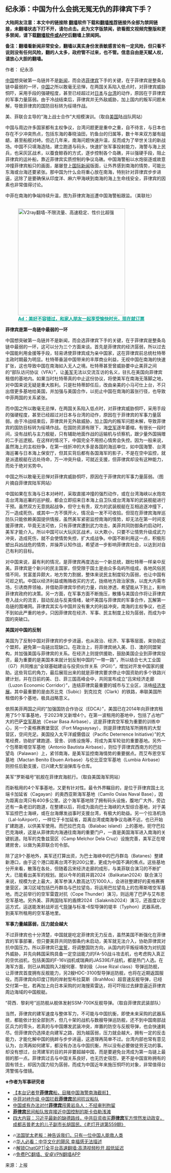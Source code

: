 <!-- 面包屑导航 --> <h2>纪永添：中国为什么会挑无冤无仇的菲律宾下手？</h2> <p class="notice"><b>大陆网友注意：本文中的链接除 <a href="https://github.com/bannedbook/fanqiang" >翻墙</a>软件下载和<a href="https://github.com/killgcd/justmysocks/blob/master/README.md">翻墙推荐</a>链接外全部为禁网链接，未翻墙状态下打不开，请勿点击。此为文字版禁闻，欲看图文视频完整版和更多禁闻，请下载<a href="https://github.com/bannedbook/fanqiang">翻墙软件或APP</a>后翻墙上禁闻网。</p><p>备注：翻墙看新闻非常安全，翻墙以真实身份发表敏感言论有一定风险，但只看不说则没有任何风险，翻的人太多，政府管不过来，也不管。信息自由是天赋人权，请放心大胆的翻墙。</b></p>  <div class="entry"> <p>作者： 纪永添</p> <p id="summary"><span class='wp_keywordlink_affiliate'><a href="https://www.bannedbook.org/" title="中国" target="_blank">中国</a></span>想突破第一岛链并不是<span class='wp_keywordlink_affiliate'><a href="https://www.bannedbook.org/" title="新闻">新闻</a></span>，而会选<a href="https://www.bannedbook.org/bnews/tag/%e8%8f%b2%e5%be%8b%e5%ae%be/" class="st_tag internal_tag" rel="tag" title="标签 菲律宾 下的日志">菲律宾</a>下手的关键，在于菲律宾是整条岛链中最弱的一环，<a href="https://www.bannedbook.org/bnews/tag/%E4%B8%AD%E5%9B%BD/" class="st_tag internal_tag" rel="tag" title="标签 中国 下的日志">中国</a>之所以敢毫无忌惮，在两国关系陷入低点时，对菲律宾威胁恫吓，采用手段的强硬程度，甚至已经超过对<a href="https://www.bannedbook.org/bnews/tag/%e6%97%a5%e6%9c%ac/" class="st_tag internal_tag" rel="tag" title="标签 日本 下的日志">日本</a>与<a href="https://www.bannedbook.org/bnews/tag/%e5%8f%b0%e6%b9%be/" class="st_tag internal_tag" rel="tag" title="标签 台湾 下的日志">台湾</a>的动作，原因在于菲律宾的军事力量孱弱。由于冷战结束后，菲律宾并无外敌威胁，加上国内的叛军问题未解，导致菲律宾的国防目标转为绥靖作战。</p> <p id="conimg">美、菲联合主导的“海上战士合作”大规模演训。（取自<a href="https://www.bannedbook.org/bnews/tag/%e7%be%8e%e5%9b%bd/" class="st_tag internal_tag" rel="tag" title="标签 美国 下的日志">美国</a>陆战队网站）</p> <p>中国与周边许多国家都有主权争议，台湾问题更是重中之重，自不待言，与日本也存在不少冲突热点，包括东海的春晓油田，钓鱼台的归属等，数十年来双方屡有龃龉，甚至船舰对峙。但近几年来，南海问题快速升温，反而成为了举世关注的新战场。中国不只填海造陆，建立跑道与码头，快速扩张军事投射能力，海警与海上民兵，也采灰区战术，以蚕食鲸吞的方式，逐步控制各个岛礁，并以强硬手段，阻止菲律宾的运补船，靠近菲律宾实质控制的争议岛礁。中国海警船以水炮驱逐或故意冲撞菲律宾船只的画面，屡屡登上<span class='wp_keywordlink_affiliate'><a href="https://www.bannedbook.org/bnews/worldnews/" title="国际新闻" target="_blank">国际新闻</a></span>版面，让外界感到南海的情势，可能比东海或台海还要紧张。那中国为什么会将重心放在南海，特别针对菲律宾步步进逼，这除了是要确保从印度洋、麻六甲海峡到南海的海上生命线安全，菲律宾的因素也非常值得讨论。</p> <p>中菲在南海的争端持续升温，图为菲律宾海巡遭中国海警船跟监。（美联社）</p><figure id="shenyun-figure"> <br/><a href="https://github.com/bannedbook/fanqiang/wiki/V2ray%E6%9C%BA%E5%9C%BA"><img src="https://raw.githubusercontent.com/bannedbook/fanqiang/master/v2ss/images/v2free.jpg" width="336" alt="V2ray翻墙-不限流量、高速稳定、性价比超强"></a><br/> <figcaption><strong style="cursor:pointer;text-decoration:underline;color:#00a191" onclick="window.open('https://zh-cn.shenyun.com/tickets?utm_source=bannedbook.org')">Ad：美好不容错过，和家人朋友一起享受愉快时光，现在就订票</strong></figcaption> </figure> <p><strong>菲律宾是第一岛链中最弱的一环</strong></p> <p>中国想突破第一岛链并不是新闻，而会选菲律宾下手的关键，在于菲律宾是整条岛链中最弱的一环，这可以分为三个方面来谈。首先是菲律宾的经济孱弱，所以过去中国能利用金援等手段，轻易诱使菲律宾成为亲中国家，这在菲律宾前总统杜特蒂主政时期最为明显。杜特蒂垂涎中国带来的丰厚商业利益，无视中国在南海的快速扩张，这也导致中国在南海如入无人之境。杜特蒂甚至曾威胁要中止美菲之间的“部队访问协议（VFA）”，让<a href="https://www.bannedbook.org/bnews/tag/%e7%be%8e%e5%86%9b/" class="st_tag internal_tag" rel="tag" title="标签 美军 下的日志">美军</a>无法以交流互访的名义，驻扎在美国向菲律宾租借的基地内。如果当时杜特蒂真的中止这份协议，将使美军在南海无落脚之地，对中国来说无疑是重大胜利。只是杜特蒂卸任后，改由亲美的小马可仕上台，不只出借更多基地给美国，并加强与美国合作，以扼止中国在南海的嚣张行径，也导致中菲两国的关系紧张。</p> <p>而中国之所以敢毫无忌惮，在两国关系陷入低点时，对菲律宾威胁恫吓，采用手段的强硬程度，甚至已经超过对日本与台湾的动作，原因在于菲律宾的军事力量孱弱。由于冷战结束后，菲律宾并无外敌威胁，加上国内的叛军问题未解，导致菲律宾的国防目标转为绥靖作战。在国防资源有限下，海<a href="https://www.bannedbook.org/bnews/tag/%e7%a9%ba%e5%86%9b/" class="st_tag internal_tag" rel="tag" title="标签 空军 下的日志">空军</a>逐年萎缩，有很长一段时间，没有战机与主力舰艇，只有辅助地面作战的运输机与侦察机，跟少量外国捐赠的二手巡逻舰。在这样的情况下，中国完全不用担心情势会失控。因为一般来说，虽然海上的主权纷争，在第一线折冲的大多是各国的海巡单位，如中国海警、台湾海巡署与日本海上保安厅，但其实背后都有各国海军的影子，不是在空中监控，就是派遣舰艇在远处待命，万一冲突升级，可就近支援，但菲律宾却没有这种能力，而处于绝对劣势中。</p> <p>中国之所以敢毫无忌惮对菲律宾威胁恫吓，原因在于菲律宾的军事力量孱弱。（图片摘自菲律宾陆军网站）</p> <p>中国如果在东海与日本对峙时，采取直接冲撞的强烈动作，或在台湾海峡以水炮攻击台湾海巡署的巡护舰，都会立即招来日本海上自卫队或台湾海军的武装舰艇进行干预。虽然双方无意挑起战争，但守土有责，双方的武装舰艇在互相追逐冲撞下，万一造成死伤，或其中一方不慎开火，情况会一发不可收拾。但现在菲律宾海岸巡防队只能依赖美国提供情报，虽然美军紧密监控南海的情势，却无法在第一时间支援菲律宾，毕竟无法可依，只有菲律宾遭到武力攻击，美菲共同防御条约启动时，美军才能介入。所以中国可以大玩灰区战术，以大欺小，只要不让情势升级成武力冲突，造成死伤，就不会使情势失控，扩大成战争。中国不断利用这一点，积极形塑出兵凶战危的情势，并操弄认知作战，希望进一步影响菲律宾社会，以达到对自己有利的目标。</p>  <p>对中国来说，最有利的情况，是菲律宾再度选出一个新总统，跟杜特蒂一样亲中反美。菲律宾是个新兴的民主国家，但受限于国土是由众多岛屿所组成，各地风俗民情不同，贫富差异颇大，地方势力割据，整体来说民主制度较为孱弱，也让中国有可趁之机。中国以经济利益或贿赂收买的方式，拢络地方政治家族，以庞大内需市场，引诱商界领袖，并借助菲律宾华侨的力量，四处渗透，希望能从下到上，影响菲律宾政府的决策。另一方面，在军事方面不断施压，散播与美国合作将让菲律宾卷入战火的流言，鼓动反战与反美情绪，破坏美国与菲律宾的军事合作，瓦解第一岛链的围堵网。菲律宾其实与中国并没有重大的利益冲突，南海的主权争议，也还不到如此严重的地步。只因菲律宾在经济、军事、民主制度上较为孱弱，而成为中国的突破口。</p> <p><strong>美国对中国的反制</strong></p> <p>美国为了反制中国对菲律宾的步步进逼，也从政治、经济、军事等层面，来协助这个盟邦，避免第一岛链出现缺口。在政治上，将菲律宾纳入美、日、澳的同盟架构，并加强美国与菲律宾的关系。在经济上则提供援助，鼓励美国企业到菲律宾投资，最为重要的是美国本来就计划反制中国的“一带一路”，所以结合七大工业国（G7）共同推出“全球基础建设与投资伙伴关系（PGII）”，增加对开发中国家的援助。这些背后的角力，最后展现出来的就是菲律宾要求停止中国资助的多个铁路兴建计划，并在日前的美、日、菲三国高峰会中，共同宣布成立“吕宋经济走廊（Luzon Economic Corridor）”，连结菲律宾最重要的城市与工业区，活络<span class='wp_keywordlink'><a href="https://www.bannedbook.org/forum2/topic869.html" title="宪政、法治和经济发展——走向市场经济的制度保障" target="_blank">经济发展</a></span>。其中最重要的是由苏比克（Subic）到克拉克（Clark）的铁路，串联美国所租借的多个基地，极具战略意义。</p> <p>依照美菲两国之间的“加强国防合作协议（EDCA）”，美国已在2014年向菲律宾租用了5个军事基地，于2023年又新增4个。在第一波租用的基地中，包括了占地广大的巴萨<a href="https://www.bannedbook.org/bnews/tag/%E7%A9%BA%E5%86%9B%E5%9F%BA%E5%9C%B0/" class="st_tag internal_tag" rel="tag" title="标签 空军基地 下的日志">空军基地</a>（Cesar Basa Airbase），这是菲律宾空军极为重要的训练中心，另一个麦格赛赛堡营区（Fort Magsaysay），则是菲律宾陆军所拥有的大型营区，空间充足。美国投入太平洋威慑倡议（Pacific Deterrence Initiative）”的大笔经费，协助扩建跑道、营舍、训练设施等，将成为美军轮驻的重要基地。另外一个包蒂斯塔空军基地（Antonio Bautista Airbase），则位于菲律宾西南方的巴拉望岛（Palawan）上，紧邻南海，是美军监控南海情势的重要据点。而艾布恩空军基地（Mactan Benito Ebuen Airbase）与伦比亚空军基地（Lumbia Airbase）则担任后勤支援，已兴建大型油弹库与仓库。</p> <p>美军“罗斯福号”航舰在菲律宾海航行。（取自美国海军网站）</p>  <p>而新租用的4个军事基地，又更有针对性。最令外界瞩目的，是位于菲律宾国土北端卡加延省（Cagayan）的奥西亚斯海军基地（Camilo Osias Naval Base），因为距离台湾只有400多公里。这个海军基地除了拥有码头设施，腹地广大外，旁边还有一条老旧的跑道，在整建以后，将成为面向巴士海峡的大型综合基地，对于美军监控巴士海峡，或在台海爆发战事时支援台湾，有极大的助益。另一个拉洛机场（Lal-loAirport），一样位于卡加延省，距离台湾或南海争议岛礁不远，也已开始扩建跑道，以供美军使用。而巴拉巴克岛（Balabac island）上的基地，扼守巴拉巴克海峡，这是从菲律宾内海通往南海的重要门户，一直是美国海军进入南海的关键航道。陆军的克鲁兹营区（Camp Melchor Dela Cruz）设施完善，美军正在增建房舍，以做为美菲联合司令部。</p> <p>除了这9个基地外，美军还打算出资，为巴士海峡中的巴丹群岛（Batanes）整建新港口，由于这个港口距离台湾不到200公里，更成为中国不满的焦点。这些基地分开来看，散落在各处，但随着吕宋经济走廊的成形，与美菲联合演习的不断扩大，已能看出美军的规划。就以今年的肩并肩2024（Balikatan2024）联合演习来说，规模为史上最大，美军参演人数高达1万1000人，会进驻整建好的麦格赛赛堡营区，演习区域包括巴丹群岛与巴拉望岛，将运用巴拉望岛上的包蒂斯塔空军基地。而之前举行的空军雷霆对抗（Cope Thunder）演习，则运用了巴萨与艾布恩空军基地。另外美、菲两国陆军的盾牌2024（Salaknib2024）演习，还首度以空运方式，运送能发射战斧巡弋<a href="https://www.bannedbook.org/bnews/tag/%e5%af%bc%e5%bc%b9/" class="st_tag internal_tag" rel="tag" title="标签 导弹 下的日志">导弹</a>与标准-6型导弹的堤丰（Typhon）武器系统，到美军所租用的空军基地里。</p> <p><strong>军事力量越孱弱，压力就会越大</strong></p> <p>不过菲律宾也十分清楚，中国就是吃定菲律宾无力反击，虽然美国不断强化在菲律宾的军事部署，但只要美菲共同防御条约未启动，美军就无法介入，协助菲律宾对抗中国压力。所以菲律宾已<span class='wp_keywordlink'><a href="https://www.bannedbook.org/forum5/topic17.html" title="宣誓与预言" target="_blank">宣誓</a></span>，将调整国防方向，从国内的平叛绥靖改为对抗国外威胁，并先向韩国采购具备一定空战能力的FA-50战斗攻击机，也考虑购入真正的空优战机，包括美国的F-16V战机或瑞典的JAS39E/F战机，都是热门人选。在海军方面，则已从韩国购入2艘何塞．黎刹级（Jose Rizal class）导弹巡防舰，让菲律宾首度拥有反舰能力，另2艘HDC-3100型导弹巡防舰，也将在近期返国服役。而菲律宾向印度订购的岸射型布拉莫斯（BrahMos）超音速反舰导弹，已经交付第一批，若再加上向日本采购的对海搜索雷达，将可吓阻过去肆意逼近菲律宾周边海域的中国舰艇。</p> <p>“荷西．黎刹号”巡防舰从舰体发射SSM-700K反舰导弹。（取自菲律宾武装部队）</p>  <p>当然，菲律宾的建军速度与整体军力，不可能与中国抗衡，即使未来采购的武器系统，都能依计划全部到齐，但几十架的战机与数艘导弹巡防舰，还不到中国南部战区兵力的零头，若真的与中国爆发武装冲突，岸置的防空与反舰导弹，也会快速耗尽。但菲律宾仍选择走向建军之路，因为越孱弱，压力就会越大，拥有一定的反击能力，才能化解中国的挑衅与步步进逼，这道理再简单不过。台湾内部也常有意见认为，台湾再如何建军，都没有办法与中国抗衡，所以没有必要做徒劳无功的事。却没有想过，台湾建军的目的并非要超越中国，而是要避免台湾成为第一岛链上最弱的那一点。菲律宾过去与中国关系良好，也无历史宿怨，更不是中国宣称拥有的固有领土，却因为国力较为孱弱，而成为中国近年来施压恫吓的对象，非常值得台湾警惕与借镜。</p> <p><strong>※作者为军事研究者</strong></p> <!--<div id="taboola-mid-1"></div>--><ul class='op-related-articles' title='相关阅读'> <li><a href='https://www.bannedbook.org/bnews/comments/20240517/2037674.html' target='_blank'>【本台记者登<b>菲律宾</b>船，目睹中国海警南海截航】</a></li> <li><a href='https://www.bannedbook.org/bnews/ssgc/20240517/2037648.html' target='_blank'>中菲对峙升级 中国拦截<b>菲律宾</b>民间抗议船队</a></li> <li><a href='https://www.bannedbook.org/bnews/headline/20240516/2037539.html' target='_blank'>中国或有办法对付<b>菲律宾</b>闯黄岩岛人：不经审判拘留</a></li> <li><a href='https://www.bannedbook.org/bnews/headline/20240516/2037414.html' target='_blank'><b>菲律宾</b>民间船队放弃接近中国控制的斯卡伯勒浅滩</a></li> <li><a href='https://www.bannedbook.org/bnews/sohnews/20240516/2037396.html' target='_blank'>四大内容：习近平最新的缺德路线，中共巨资收买<b>菲律宾</b>军方悍然发动政变，成都吉普老太的儿子副市长胡国民。《老灯开讲第559期》</a></li> </ul> <ul class="texttj"> <li>🔥<a href="https://www.bannedbook.org/bnews/ssgc/20230219/1850782.html" target="_blank">法国犹太老板：神告诉我们，只有一位中国人能救人类</a></li> <li>🔥<a href="https://www.bannedbook.org/bnews/comments/20220220/1694796.html" target="_blank">华人必看：中华文化的飓风 幸福感无法描述</a></li> <li>🔥<a href="https://github.com/bannedbook/fanqiang/wiki/V2ray%E6%9C%BA%E5%9C%BA" target="_blank">解锁ChatGPT|全平台高速翻墙:高清视频秒开,超低延迟</a></li> <li>🔥<a href="https://github.com/bannedbook/fanqiang/wiki/%E7%A6%81%E9%97%BB%E7%BD%91%E5%AE%89%E5%8D%93%E7%BF%BB%E5%A2%99%E6%96%B0%E9%97%BBAPP" target="_blank">免费PC翻墙、安卓VPN翻墙APP</a></li> </ul><p class="src-info">来源：上报 </p><a name='sharetosocial'></a> <div style="margin-bottom:5px;padding-bottom:5px;clear:both"> <div id="archive-pix-1" class="banner-ads"> <!-- AuctionX Display platform tag START --> <div id="27602x728x90x621x_ADSLOT1" clicktrack="%%CLICK_URL_ESC%%"></div>  <!-- AuctionX Display platform tag END --> </div> <div id="archive-pix-2" class="banner-ads"> <!-- AuctionX Display platform tag START --> <div id="27556x300x250x621x_ADSLOT1" clicktrack="%%CLICK_URL_ESC%%" style="margin:0 auto;text-align:center"></div>  <!-- AuctionX Display platform tag END --> </div> </div>  <div id="archive-pix-1" class="banner-ads"> <!-- AuctionX Display platform tag START --> <div id="27603x728x90x621x_ADSLOT1" clicktrack="%%CLICK_URL_ESC%%"></div>  <!-- AuctionX Display platform tag END --> </div> </div><!--END ENTRY--> 
